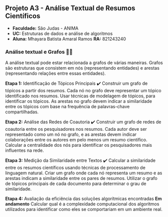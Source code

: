## Projeto A3 - Análise Textual de Resumos Científicos 

- **Faculdade:** São Judas - ANIMA
- **UC:** Estruturas de dados e análise de algoritmos
- **Aluna:** Mhayara Batista Amaral Ramos **RA:** 821243240

### Análise textual e Grafos 👩‍💻
A análise textual pode estar relacionada a grafos de várias maneiras. Grafos são estruturas que consistem em nós (representando entidades) e arestas (representando relações entre essas entidades).

**Etapa 1:** Identificação de Tópicos Principais ✔️
Construir um grafo de tópicos a partir dos resumos. Cada nó no grafo deve representar um tópico identificado nos resumos. Usar técnicas de modelagem de tópicos, para identificar os tópicos. As arestas no grafo devem indicar a similaridade entre os tópicos com base na frequência de palavras-chave compartilhadas.

**Etapa 2:** Análise das Redes de Coautoria ✔️
Construir um grafo de redes de coautoria entre os pesquisadores nos resumos. Cada autor deve ser representado como um nó no grafo, e as arestas devem indicar colaborações entre os autores em pelo menos um resumo científico. Calcular a centralidade dos nós para identificar os pesquisadores mais influentes na rede.

**Etapa 3:** Medição da Similaridade entre Textos ✔️
Calcular a similaridade entre os resumos científicos usando técnicas de processamento de linguagem natural. Criar um grafo onde cada nó representa um resumo e as arestas indicam a similaridade entre os pares de resumos. Utilizar o grafo de tópicos principais de cada documento para determinar o grau de similaridade.

**Etapa 4:** Avaliação da eficiência das soluções algorítmicas encontradas **Em andamento** 
Calcular qual é a complexidade computacional dos algoritmos utilizados para identificar como eles se comportariam em um ambiente real.







